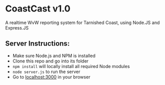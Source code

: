 CoastCast v1.0
==============

A realtime WvW reporting system for Tarnished Coast, using Node.JS and Express.JS

Server Instructions:
-------------------

* Make sure Node.js and NPM is installed
* Clone this repo and go into its folder
* `npm install` will locally install all required Node modules
* `node server.js` to run the server
* Go to [localhost:3000](http://localhost:3000/) in your browser
